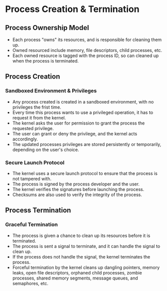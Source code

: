 # Process Creation & Termination
## Process Ownership Model
- Each process "owns" its resources, and is responsible for cleaning them up.
- Owned resourced include memory, file descriptors, child processes, etc.
- Each owned resource is tagged with the process ID, so can cleaned up when the process is terminated.

## Process Creation
### Sandboxed Environment & Privileges
- Any process created is created in a sandboxed environment, with no privileges the frist time.
- Every time this process wants to use a privileged operation, it has to request it from the kernel.
- The kernel asks the user for permission to grant the process the requested privilege.
- The user can grant or deny the privilege, and the kernel acts accordingly.
- The updated processes privileges are stored persistently or temporarily, depending on the user's choice.

### Secure Launch Protocol
- The kernel uses a secure launch protocol to ensure that the process is not tampered with.
- The process is signed by the process developer and the user.
- The kernel verifies the signatures before launching the process.
- Checksums are also used to verify the integrity of the process.

## Process Termination
### Graceful Termination
- The process is given a chance to clean up its resources before it is terminated.
- The process is sent a signal to terminate, and it can handle the signal to clean up.
- If the process does not handle the signal, the kernel terminates the process.
- Forceful termination by the kernel cleans up dangling pointers, memory leaks, open file descriptors, orphaned child processes, zombie processes, shared memory segments, message queues, and semaphores, etc.
